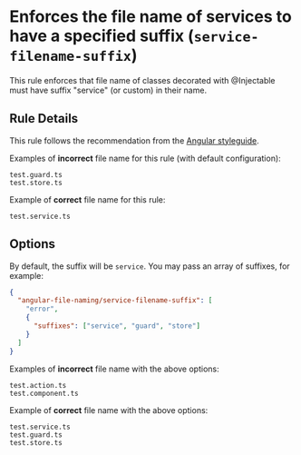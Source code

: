 # Enforces the file name of services to have a specified suffix (`service-filename-suffix`)

This rule enforces that file name of classes decorated with @Injectable must have suffix "service" (or custom) in their name.

## Rule Details

This rule follows the recommendation from the [Angular styleguide](https://angular.io/guide/styleguide#style-02-03).

Examples of **incorrect** file name for this rule (with default configuration):

```
test.guard.ts
test.store.ts
```

Example of **correct** file name for this rule:

```
test.service.ts
```

## Options

By default, the suffix will be `service`. You may pass an array of suffixes, for example:

```json
{
  "angular-file-naming/service-filename-suffix": [
    "error",
    {
      "suffixes": ["service", "guard", "store"]
    }
  ]
}
```

Examples of **incorrect** file name with the above options:

```
test.action.ts
test.component.ts
```

Example of **correct** file name with the above options:

```
test.service.ts
test.guard.ts
test.store.ts
```
